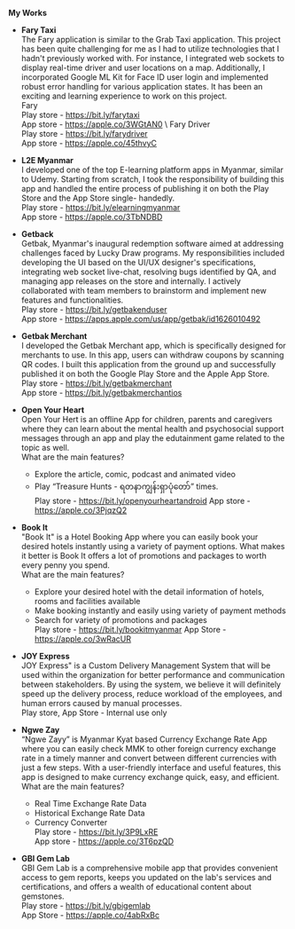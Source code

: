 **My Works**

- **Fary Taxi**\
The Fary application is similar to the Grab Taxi application. This project has been quite challenging for me as I had to utilize technologies that I hadn't previously worked with. For instance, I integrated web sockets to display real-time driver and user locations on a map. Additionally, I incorporated Google ML Kit for Face ID user login and implemented robust error handling for various application states. It has been an exciting and learning experience to work on this project.\
Fary\
Play store - https://bit.ly/farytaxi \
App store - https://apple.co/3WGtAN0 \ 
Fary Driver\
Play store - https://bit.ly/farydriver \
App store - https://apple.co/45thvyC

- **L2E Myanmar**\
I developed one of the top E-learning platform apps in Myanmar, similar to Udemy. Starting from scratch, I took the responsibility of building this app and handled the entire process of publishing it on both the Play Store and the App Store single- handedly.\
Play store - https://bit.ly/elearningmyanmar \
App store - https://apple.co/3TbNDBD

- **Getback**\
Getbak, Myanmar's inaugural redemption software aimed at addressing challenges faced by Lucky Draw programs. My responsibilities included developing the UI based on the UI/UX designer's specifications, integrating web socket live-chat, resolving bugs identified by QA, and managing app releases on the store and internally. I actively collaborated with team members to brainstorm and implement new features and functionalities.\
Play store - https://bit.ly/getbakenduser \
App store - https://apps.apple.com/us/app/getbak/id1626010492

- **Getbak Merchant**\
I developed the Getbak Merchant app, which is specifically designed for merchants to use. In this app, users can withdraw coupons by scanning QR codes. I built this application from the ground up and successfully published it on both the Google Play Store and the Apple App Store.\
Play store - https://bit.ly/getbakmerchant \
App store - https://bit.ly/getbakmerchantios

- **Open Your Heart**\
Open Your Hert is an offline App for children, parents and caregivers where they can learn about the mental health and psychosocial support messages through an app and play the edutainment game related to the topic as well.  \
What are the main features?
	- Explore the article, comic, podcast and animated video
	- Play “Treasure Hunts - ရတနာကျွန်းရှာပုံတော်” times.\
Play store - https://bit.ly/openyourheartandroid
App store - https://apple.co/3PjqzQ2

- **Book It**\
"Book It" is a Hotel Booking App where you can easily book your desired hotels instantly using a variety of payment options. What makes it better is Book It offers a lot of promotions and packages to worth every penny you spend. \
What are the main features?
	- Explore your desired hotel with the detail information of hotels, rooms and 		facilities available 
	- Make booking instantly and easily using variety of payment methods
	- Search for variety of promotions and packages\
Play store - https://bit.ly/bookitmyanmar
App Store - https://apple.co/3wRacUR

- **JOY Express**\
JOY Express" is a Custom Delivery Management System that will be used within the organization for better performance and communication between stakeholders. By using the system, we believe it will definitely speed up the delivery process, reduce workload of the employees, and human errors caused by manual processes.\
 Play store, App Store - Internal use only
 
- **Ngwe Zay**\
 “Ngwe Zayy” is Myanmar Kyat based Currency Exchange Rate App where you can easily check MMK to other foreign currency exchange rate in a timely manner and convert between different currencies with just a few steps. With a user-friendly interface and useful features, this app is designed to make currency exchange quick, easy, and efficient.\
What are the main features?
	- Real Time Exchange Rate Data
	- Historical Exchange Rate Data 
	- Currency Converter\
Play store - https://bit.ly/3P9LxRE \
App store - https://apple.co/3T6pzQD

- **GBI Gem Lab**\
GBI Gem Lab is a comprehensive mobile app that provides convenient access to gem reports, keeps you updated on the lab's services and certifications, and offers a wealth of educational content about gemstones.\
Play store - https://bit.ly/gbigemlab \
App Store - https://apple.co/4abRxBc

